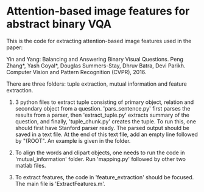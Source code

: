 # Attention-based image features for abstract binary VQA

This is the code for extracting attention-based image features used in the paper: 

Yin and Yang: Balancing and Answering Binary Visual Questions.
Peng Zhang*, Yash Goyal*, Douglas Summers-Stay, Dhruv Batra, Devi Parikh.
Computer Vision and Pattern Recognition (CVPR), 2016.

There are three folders: tuple extraction, mutual information and feature extraction.

1. 3 python files to extract tuple consisting of primary object, relation and secondary object from a question. 'pars_sentence.py' first parses the results from a parser, then 'extract_tuple.py' extracts summary of the question, and finally, 'tuple_chunk.py' creates the tuple.
To run this, one should first have Stanford parser ready. The parsed output should be saved in a text file. At the end of this text file, add an empty line followed by "(ROOT". An example is given in the folder. 

2. To align the words and clipart objects, one needs to run the code in 'mutual_information' folder. Run 'mapping.py' followed by other two matlab files.

3. To extract features, the code in 'feature_extraction' should be focused. The main file is 'ExtractFeatures.m'. 

